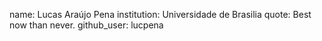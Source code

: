 name: Lucas Araújo Pena
institution: Universidade de Brasilia
quote:  Best now than never.
github_user: lucpena
